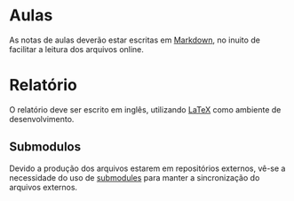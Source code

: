 # Aulas

As notas de aulas deverão estar escritas em [Markdown](https://guides.github.com/features/mastering-markdown/), no inuito de facilitar a leitura dos arquivos online.

# Relatório

O relatório deve ser escrito em inglês, utilizando [LaTeX](https://pt.wikibooks.org/wiki/Latex) como ambiente de desenvolvimento.

## Submodulos

Devido a produção dos arquivos estarem em repositórios externos, vê-se a necessidade do uso de [submodules](https://chrisjean.com/git-submodules-adding-using-removing-and-updating/) para manter a sincronização do arquivos externos.